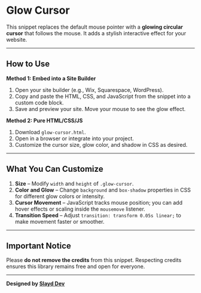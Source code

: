 # Glow Cursor

This snippet replaces the default mouse pointer with a **glowing circular cursor** that follows the mouse. It adds a stylish interactive effect for your website.

---

## How to Use

**Method 1: Embed into a Site Builder**  
1. Open your site builder (e.g., Wix, Squarespace, WordPress).  
2. Copy and paste the HTML, CSS, and JavaScript from the snippet into a custom code block.  
3. Save and preview your site. Move your mouse to see the glow effect.

**Method 2: Pure HTML/CSS/JS**  
1. Download `glow-cursor.html`.  
2. Open in a browser or integrate into your project.  
3. Customize the cursor size, glow color, and shadow in CSS as desired.

---

## What You Can Customize

1. **Size** – Modify `width` and `height` of `.glow-cursor`.  
2. **Color and Glow** – Change `background` and `box-shadow` properties in CSS for different glow colors or intensity.  
3. **Cursor Movement** – JavaScript tracks mouse position; you can add hover effects or scaling inside the `mousemove` listener.  
4. **Transition Speed** – Adjust `transition: transform 0.05s linear;` to make movement faster or smoother.

---

## Important Notice

Please **do not remove the credits** from this snippet. Respecting credits ensures this library remains free and open for everyone.

---

**Designed by [Slayd Dev](https://github.com/slayddev)**
